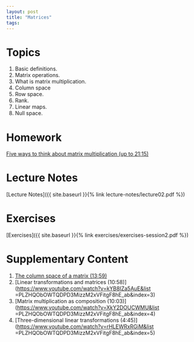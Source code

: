 ```yaml
---
layout: post
title: "Matrices"
tags:
---
```


# Topics

1. Basic definitions.
2. Matrix operations.
3. What is matrix multiplication.
4. Column space
5. Row space.
6. Rank.
7. Linear maps.
8. Null space.

# Homework

[Five ways to think about matrix multiplication (up to 21:15)](https://www.youtube.com/watch?v=FX4C-JpTFgY)

# Lecture Notes

[Lecture Notes]({{ site.baseurl }}{% link lecture-notes/lecture02.pdf %})

# Exercises

[Exercises]({{ site.baseurl }}{% link exercises/exercises-session2.pdf %})

# Supplementary Content

<!-- 1. [Last year's notes](https://drive.google.com/file/d/1Sp8ip3BFgJUh2H6JmaOaHgtpMwUbBnqT/view?usp
=sharing) -->
1. [The column space of a matrix (13:59)](https://www.youtube.com/watch?v=azzrfdysfI0)
2. [Linear transformations and matrices (10:58)](https://www.youtube.com/watch?v=kYB8IZa5AuE&list
=PLZHQObOWTQDPD3MizzM2xVFitgF8hE_ab&index=3)
3. [Matrix multiplication as composition (10:03)](https://www.youtube.com/watch?v=XkY2DOUCWMU&list
=PLZHQObOWTQDPD3MizzM2xVFitgF8hE_ab&index=4)
4. [Three-dimensional linear transformations (4:45)](https://www.youtube.com/watch?v=rHLEWRxRGiM&list
=PLZHQObOWTQDPD3MizzM2xVFitgF8hE_ab&index=5)
